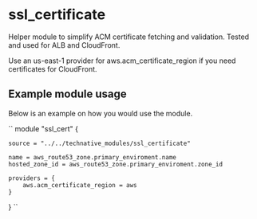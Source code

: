 # ssl_certificate

Helper module to simplify ACM certificate fetching and validation. Tested and used for ALB and CloudFront.

Use an us-east-1 provider for aws.acm_certificate_region if you need certificates for CloudFront.

## Example module usage

Below is an example on how you would use the module.

``
module "ssl_cert" {

    source = "../../technative_modules/ssl_certificate"

    name = aws_route53_zone.primary_enviroment.name
    hosted_zone_id = aws_route53_zone.primary_enviroment.zone_id

    providers = {
        aws.acm_certificate_region = aws
    }
}
``
